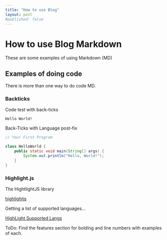 ```yaml
---
title: "How to use Blog"
layout: post
#published: false
---
```


# How to use Blog Markdown

These are some examples of using Markdown (MD)

## Examples of doing code

There is more than one way to do code MD.

### Backticks

Code test with back-ticks

```
Hello World!
```

Back-Ticks with Language post-fix

```java
// Your First Program

class HelloWorld {
    public static void main(String[] args) {
        System.out.println("Hello, World!"); 
    }
}
```

### Highlight.js

The HightlightJS library 

[highlightjs](https://github.com/highlightjs/highlight.js)

Getting a list of supported languages...

[HighLight Supported Langs](https://github.com/highlightjs/highlight.js/blob/main/SUPPORTED_LANGUAGES.md)

ToDo: Find the features section for bolding and line numbers with examples of each.
